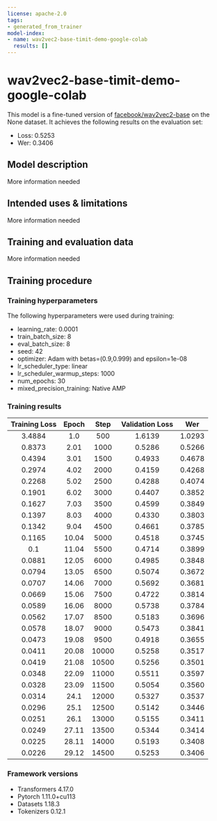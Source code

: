 ```yaml
---
license: apache-2.0
tags:
- generated_from_trainer
model-index:
- name: wav2vec2-base-timit-demo-google-colab
  results: []
---
```


<!-- This model card has been generated automatically according to the information the Trainer had access to. You
should probably proofread and complete it, then remove this comment. -->

# wav2vec2-base-timit-demo-google-colab

This model is a fine-tuned version of [facebook/wav2vec2-base](https://huggingface.co/facebook/wav2vec2-base) on the None dataset.
It achieves the following results on the evaluation set:
- Loss: 0.5253
- Wer: 0.3406

## Model description

More information needed

## Intended uses & limitations

More information needed

## Training and evaluation data

More information needed

## Training procedure

### Training hyperparameters

The following hyperparameters were used during training:
- learning_rate: 0.0001
- train_batch_size: 8
- eval_batch_size: 8
- seed: 42
- optimizer: Adam with betas=(0.9,0.999) and epsilon=1e-08
- lr_scheduler_type: linear
- lr_scheduler_warmup_steps: 1000
- num_epochs: 30
- mixed_precision_training: Native AMP

### Training results

| Training Loss | Epoch | Step  | Validation Loss | Wer    |
|:-------------:|:-----:|:-----:|:---------------:|:------:|
| 3.4884        | 1.0   | 500   | 1.6139          | 1.0293 |
| 0.8373        | 2.01  | 1000  | 0.5286          | 0.5266 |
| 0.4394        | 3.01  | 1500  | 0.4933          | 0.4678 |
| 0.2974        | 4.02  | 2000  | 0.4159          | 0.4268 |
| 0.2268        | 5.02  | 2500  | 0.4288          | 0.4074 |
| 0.1901        | 6.02  | 3000  | 0.4407          | 0.3852 |
| 0.1627        | 7.03  | 3500  | 0.4599          | 0.3849 |
| 0.1397        | 8.03  | 4000  | 0.4330          | 0.3803 |
| 0.1342        | 9.04  | 4500  | 0.4661          | 0.3785 |
| 0.1165        | 10.04 | 5000  | 0.4518          | 0.3745 |
| 0.1           | 11.04 | 5500  | 0.4714          | 0.3899 |
| 0.0881        | 12.05 | 6000  | 0.4985          | 0.3848 |
| 0.0794        | 13.05 | 6500  | 0.5074          | 0.3672 |
| 0.0707        | 14.06 | 7000  | 0.5692          | 0.3681 |
| 0.0669        | 15.06 | 7500  | 0.4722          | 0.3814 |
| 0.0589        | 16.06 | 8000  | 0.5738          | 0.3784 |
| 0.0562        | 17.07 | 8500  | 0.5183          | 0.3696 |
| 0.0578        | 18.07 | 9000  | 0.5473          | 0.3841 |
| 0.0473        | 19.08 | 9500  | 0.4918          | 0.3655 |
| 0.0411        | 20.08 | 10000 | 0.5258          | 0.3517 |
| 0.0419        | 21.08 | 10500 | 0.5256          | 0.3501 |
| 0.0348        | 22.09 | 11000 | 0.5511          | 0.3597 |
| 0.0328        | 23.09 | 11500 | 0.5054          | 0.3560 |
| 0.0314        | 24.1  | 12000 | 0.5327          | 0.3537 |
| 0.0296        | 25.1  | 12500 | 0.5142          | 0.3446 |
| 0.0251        | 26.1  | 13000 | 0.5155          | 0.3411 |
| 0.0249        | 27.11 | 13500 | 0.5344          | 0.3414 |
| 0.0225        | 28.11 | 14000 | 0.5193          | 0.3408 |
| 0.0226        | 29.12 | 14500 | 0.5253          | 0.3406 |


### Framework versions

- Transformers 4.17.0
- Pytorch 1.11.0+cu113
- Datasets 1.18.3
- Tokenizers 0.12.1
